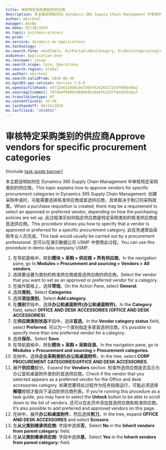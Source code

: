 ```yaml
---
title: 审核特定采购类别的供应商
description: 本主题说明如何在 Dynamics 365 Supply Chain Management 中审核特定采购类别的供应商。
author: mkirknel
manager: AnnBe
ms.date: 07/30/2019
ms.topic: business-process
ms.prod: ''
ms.service: dynamics-ax-applications
ms.technology: ''
ms.search.form: VendTable, DirPartyEcoResCategory, EcoResCategorySingleLookup, ProcCategoryHierarchyManagement
audience: Application User
ms.reviewer: josaw
ms.search.scope: Core, Operations
ms.search.region: Global
ms.author: mkirknel
ms.search.validFrom: 2016-06-30
ms.dyn365.ops.version: Version 7.0.0
ms.openlocfilehash: e47124e22dd6c0e756bf42429327254f966b48a2
ms.sourcegitcommit: f87de0f949b5d60993b19e0f61297f02d42b5bef
ms.translationtype: HT
ms.contentlocale: zh-CN
ms.lasthandoff: 09/24/2019
ms.locfileid: "2018081"
---
```

# <a name="approve-vendors-for-specific-procurement-categories"></a><span data-ttu-id="8a354-103">审核特定采购类别的供应商</span><span class="sxs-lookup"><span data-stu-id="8a354-103">Approve vendors for specific procurement categories</span></span>

[!include [task guide banner](../../includes/task-guide-banner.md)]

<span data-ttu-id="8a354-104">本主题说明如何在 Dynamics 365 Supply Chain Management 中审核特定采购类别的供应商。</span><span class="sxs-lookup"><span data-stu-id="8a354-104">This topic explains how to approve vendors for specific procurement categories in Dynamics 365 Supply Chain Management.</span></span> <span data-ttu-id="8a354-105">创建采购申请时，可能需要选择核准供应商或首选供应商，具体取决于制订的采购政策。</span><span class="sxs-lookup"><span data-stu-id="8a354-105">When a purchase requisition is created, there may be a requirement to select an approved or preferred vendor, depending on how the purchasing policies are set up.</span></span> <span data-ttu-id="8a354-106">此过程演示如何指定供应商是特定采购类别的核准供应商或首选供应商。</span><span class="sxs-lookup"><span data-stu-id="8a354-106">This procedure shows you how to specify that a vendor is approved or preferred for a specific procurement category.</span></span> <span data-ttu-id="8a354-107">此任务通常由采购专业人员完成。</span><span class="sxs-lookup"><span data-stu-id="8a354-107">This task would usually be carried out by a procurement professional.</span></span> <span data-ttu-id="8a354-108">您可以在演示数据公司 USMF 中使用此过程。</span><span class="sxs-lookup"><span data-stu-id="8a354-108">You can use this procedure in demo data company USMF.</span></span>

1. <span data-ttu-id="8a354-109">在导航窗格中，转到**模块 > 采购 > 供应商 > 所有供应商**。</span><span class="sxs-lookup"><span data-stu-id="8a354-109">In the navigation pane, go to **Modules > Procurement and sourcing > Vendors > All vendors**.</span></span>
2. <span data-ttu-id="8a354-110">选择要设置为类别的核准供应商或首选供应商的供应商。</span><span class="sxs-lookup"><span data-stu-id="8a354-110">Select the vendor that you want to set as an approved or preferred vendor for a category.</span></span>
3. <span data-ttu-id="8a354-111">在操作窗格上，选择**常规**。</span><span class="sxs-lookup"><span data-stu-id="8a354-111">On the Action Pane, select **General**.</span></span>
4. <span data-ttu-id="8a354-112">选择**类别**。</span><span class="sxs-lookup"><span data-stu-id="8a354-112">Select **Categories**.</span></span>
5. <span data-ttu-id="8a354-113">选择**添加类别**。</span><span class="sxs-lookup"><span data-stu-id="8a354-113">Select **Add category**.</span></span>
6. <span data-ttu-id="8a354-114">在**类别**字段中，选择**办公和桌面附件(办公和桌面附件)**。</span><span class="sxs-lookup"><span data-stu-id="8a354-114">In the **Category** field, select **OFFICE AND DESK ACCESSORIES (OFFICE AND DESK ACCESSORIES)**.</span></span>
7. <span data-ttu-id="8a354-115">在**供应商类别状态**字段中，选择**首选**。</span><span class="sxs-lookup"><span data-stu-id="8a354-115">In the **Vendor category status** field, select **Preferred**.</span></span> <span data-ttu-id="8a354-116">可以为一个类别指定多家首选供应商。</span><span class="sxs-lookup"><span data-stu-id="8a354-116">It’s possible to specify more than one preferred vendor for a category.</span></span>  
8. <span data-ttu-id="8a354-117">选择**保存**。</span><span class="sxs-lookup"><span data-stu-id="8a354-117">Select **Save**.</span></span>
9. <span data-ttu-id="8a354-118">在导航窗格中，转到**模块 > 采购 > 采购目录**。</span><span class="sxs-lookup"><span data-stu-id="8a354-118">In the navigation pane, go to **Modules > Procurement and sourcing > Procurement categories**.</span></span>
10. <span data-ttu-id="8a354-119">在树中，选择**企业采购类别\办公和桌面附件**。</span><span class="sxs-lookup"><span data-stu-id="8a354-119">In the tree, select **CORP PROCUREMENT CATEGORIES\OFFICE AND DESK ACCESSORIES**.</span></span>
11. <span data-ttu-id="8a354-120">展开**供应商**部分。</span><span class="sxs-lookup"><span data-stu-id="8a354-120">Expand the **Vendors** section.</span></span> <span data-ttu-id="8a354-121">检查所选供应商是否显示为办公室和桌面附件类别的首选供应商。</span><span class="sxs-lookup"><span data-stu-id="8a354-121">Check if the vendor that you selected appears as a preferred vendor for the Office and desk accessories category.</span></span> <span data-ttu-id="8a354-122">如果您要将此过程作为任务指南运行，可能必须选择**解锁**按钮才能向下滚动到供应商列表。</span><span class="sxs-lookup"><span data-stu-id="8a354-122">If you’re running this procedure as a task guide, you may have to select the **Unlock** button to be able to scroll down to the list of vendors.</span></span>  <span data-ttu-id="8a354-123">还可以在此页中添加首选供应商和核准供应商。</span><span class="sxs-lookup"><span data-stu-id="8a354-123">It’s also possible to add preferred and approved vendors on this page.</span></span>  
12. <span data-ttu-id="8a354-124">在树中，展开**办公和桌面附件**，然后选择**剪刀**。</span><span class="sxs-lookup"><span data-stu-id="8a354-124">In the tree, expand **OFFICE AND DESK ACCESSORIES** and select **Scissors**.</span></span>
13. <span data-ttu-id="8a354-125">在**从父类别继承供应商:** 字段中选择**否**。</span><span class="sxs-lookup"><span data-stu-id="8a354-125">Select **No** in the **Inherit vendors from parent category:** field.</span></span>
14. <span data-ttu-id="8a354-126">在**从父类别继承供应商:** 字段中选择**是**。</span><span class="sxs-lookup"><span data-stu-id="8a354-126">Select **Yes** in the **Inherit vendors from parent category:** field.</span></span>

